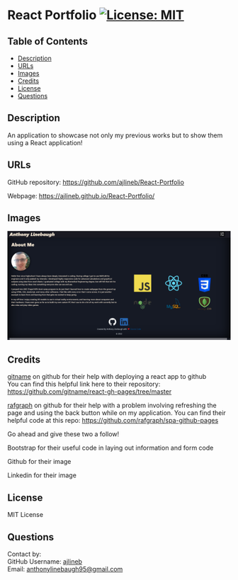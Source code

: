 # React Portfolio [![License: MIT](https://img.shields.io/badge/License-MIT-yellow.svg)](https://opensource.org/licenses/MIT)

## Table of Contents

- [Description](#description)
- [URLs](#urls)
- [Images](#images)
- [Credits](#credits)
- [License](#license)
- [Questions](#questions)

## Description

An application to showcase not only my previous works but to show them using a React application!

## URLs

GitHub repository: https://github.com/ajlineb/React-Portfolio

Webpage: https://ajlineb.github.io/React-Portfolio/

## Images

![alt website](./src/images/webpage.png)

## Credits

[gitname](https://github.com/gitname) on github for their help with deploying a react app to github  
You can find this helpful link here to their repository: https://github.com/gitname/react-gh-pages/tree/master

[rafgraph](https://github.com/rafgraph) on github for their help with a problem involving refreshing the page and using the back button while on my application. You can find their helpful code at this repo: https://github.com/rafgraph/spa-github-pages

Go ahead and give these two a follow!

Bootstrap for their useful code in laying out information and form code

Github for their image

Linkedin for their image

## License

MIT License

## Questions

Contact by:  
GitHub Username: [ajlineb](https://github.com/ajlineb)  
Email: anthonylinebaugh95@gmail.com
